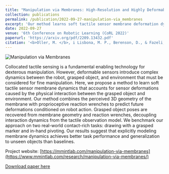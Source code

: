 ```yaml
---
title: "Manipulation via Membranes: High-Resolution and Highly Deformable Tactile Sensing and Control"
collection: publications
permalink: /publication/2022-09-27-manipulation-via_membranes
excerpt: 'Our method learns soft tactile sensor membrane deformation dynamics to control a grasped object’s pose and force transmitted to the environment during contact-rich manipulation tasks such as drawing and in-hand pivoting.'
date: 2022-09-27
venue: '6th Conference on Robotic Learning (CoRL 2022)'
paperurl: 'https://arxiv.org/pdf/2209.13432.pdf'
citation: '<b>Oller, M. </b>, i Lisbona, M. P., Berenson, D., & Fazeli, N. . (2022). &quot; "Manipulation via Membranes: High-Resolution and Highly Deformable Tactile Sensing and Control". &quot; <i>CoRL 2022 1</i>.'
---
```


![Manipulation via Membranes](/images/bubble_pivoting_optimized-2.gif)

Collocated tactile sensing is a fundamental enabling technology for dexterous manipulation. However, deformable sensors introduce complex dynamics between the robot, grasped object, and environment that must be considered for fine manipulation. Here, we propose a method to learn soft tactile sensor membrane dynamics that accounts for sensor deformations caused by the physical interaction between the grasped object and environment. Our method combines the perceived 3D geometry of the membrane with proprioceptive reaction wrenches to predict future deformations conditioned on robot action. Grasped object poses are recovered from membrane geometry and reaction wrenches, decoupling interaction dynamics from the tactile observation model. We benchmark our approach on two real-world contact-rich tasks: drawing with a grasped marker and in-hand pivoting. Our results suggest that explicitly modeling membrane dynamics achieves better task performance and generalization to unseen objects than baselines.

Project website: [https://mmintlab.com/manipulation-via-membranes](https://www.mmintlab.com/research/manipulation-via-membranes/)

[Download paper here](https://arxiv.org/pdf/2209.13432.pdf)
